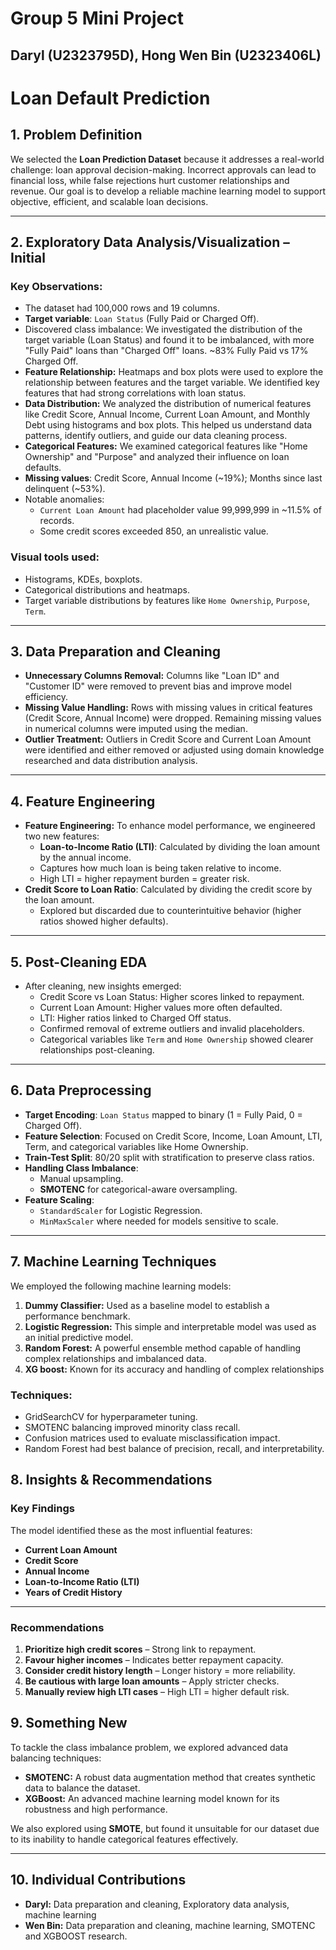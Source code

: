 # Group 5 Mini Project
## Daryl (U2323795D), Hong Wen Bin (U2323406L)

# Loan Default Prediction

## 1. Problem Definition

We selected the **Loan Prediction Dataset** because it addresses a real-world challenge: loan approval decision-making. Incorrect approvals can lead to financial loss, while false rejections hurt customer relationships and revenue. Our goal is to develop a reliable machine learning model to support objective, efficient, and scalable loan decisions.


---

## 2. Exploratory Data Analysis/Visualization – Initial

### Key Observations:
- The dataset had 100,000 rows and 19 columns.
- **Target variable**: `Loan Status` (Fully Paid or Charged Off).
- Discovered class imbalance: We investigated the distribution of the target variable (Loan Status) and found it to be imbalanced, with more "Fully Paid" loans than "Charged Off" loans.  ~83% Fully Paid vs 17% Charged Off.
- **Feature Relationship:** Heatmaps and box plots were used to explore the relationship between features and the target variable. We identified key features that had strong correlations with loan status.
- **Data Distribution:** We analyzed the distribution of numerical features like Credit Score, Annual Income, Current Loan Amount, and Monthly Debt using histograms and box plots. This helped us understand data patterns, identify outliers, and guide our data cleaning process.
- **Categorical Features:**  We examined categorical features like "Home Ownership" and "Purpose" and analyzed their influence on loan defaults.
- **Missing values**: Credit Score, Annual Income (~19%); Months since last delinquent (~53%).
- Notable anomalies:
  - `Current Loan Amount` had placeholder value 99,999,999 in ~11.5% of records.
  - Some credit scores exceeded 850, an unrealistic value.

### Visual tools used:
- Histograms, KDEs, boxplots.
- Categorical distributions and heatmaps.
- Target variable distributions by features like `Home Ownership`, `Purpose`, `Term`.


---

## 3. Data Preparation and Cleaning

- **Unnecessary Columns Removal:** Columns like "Loan ID" and "Customer ID" were removed to prevent bias and improve model efficiency.
- **Missing Value Handling:** Rows with missing values in critical features (Credit Score, Annual Income) were dropped. Remaining missing values in numerical columns were imputed using the median.
- **Outlier Treatment:** Outliers in Credit Score and Current Loan Amount were identified and either removed or adjusted using domain knowledge researched and data distribution analysis.

---

## 4. Feature Engineering
- **Feature Engineering:**  To enhance model performance, we engineered two new features:
    - **Loan-to-Income Ratio (LTI)**: Calculated by dividing the loan amount by the annual income.
    - Captures how much loan is being taken relative to income.
    - High LTI = higher repayment burden = greater risk.
- **Credit Score to Loan Ratio**: Calculated by dividing the credit score by the loan amount.
    - Explored but discarded due to counterintuitive behavior (higher ratios showed higher defaults).


---

## 5. Post-Cleaning EDA

- After cleaning, new insights emerged:
  - Credit Score vs Loan Status: Higher scores linked to repayment.
  - Current Loan Amount: Higher values more often defaulted.
  - LTI: Higher ratios linked to Charged Off status.
  - Confirmed removal of extreme outliers and invalid placeholders.
  - Categorical variables like `Term` and `Home Ownership` showed clearer relationships post-cleaning.


---

## 6. Data Preprocessing

- **Target Encoding**: `Loan Status` mapped to binary (1 = Fully Paid, 0 = Charged Off).
- **Feature Selection**: Focused on Credit Score, Income, Loan Amount, LTI, Term, and categorical variables like Home Ownership.
- **Train-Test Split**: 80/20 split with stratification to preserve class ratios.
- **Handling Class Imbalance**:
  - Manual upsampling.
  - **SMOTENC** for categorical-aware oversampling.
- **Feature Scaling**:
  - `StandardScaler` for Logistic Regression.
  - `MinMaxScaler` where needed for models sensitive to scale.


---

## 7. Machine Learning Techniques

We employed the following machine learning models:

1. **Dummy Classifier:** Used as a baseline model to establish a performance benchmark.
2. **Logistic Regression:** This simple and interpretable model was used as an initial predictive model.
3. **Random Forest:** A powerful ensemble method capable of handling complex relationships and imbalanced data.
4. **XG boost:** Known for its accuracy and handling of complex relationships

### Techniques:
- GridSearchCV for hyperparameter tuning.
- SMOTENC balancing improved minority class recall.
- Confusion matrices used to evaluate misclassification impact.
- Random Forest had best balance of precision, recall, and interpretability.


## 8. Insights & Recommendations

### Key Findings  
The model identified these as the most influential features:  
- **Current Loan Amount**  
- **Credit Score**  
- **Annual Income**  
- **Loan-to-Income Ratio (LTI)**  
- **Years of Credit History**

---

### Recommendations  
1. **Prioritize high credit scores** – Strong link to repayment.  
2. **Favour higher incomes** – Indicates better repayment capacity.  
3. **Consider credit history length** – Longer history = more reliability.  
4. **Be cautious with large loan amounts** – Apply stricter checks.  
5. **Manually review high LTI cases** – High LTI = higher default risk.

## 9. Something New

To tackle the class imbalance problem, we explored advanced data balancing techniques:

- **SMOTENC:** A robust data augmentation method that creates synthetic data to balance the dataset.
- **XGBoost:** An advanced machine learning model known for its robustness and high performance.

We also explored using **SMOTE**, but found it unsuitable for our dataset due to its inability to handle categorical features effectively.


---

## 10. Individual Contributions

- **Daryl:** Data preparation and cleaning, Exploratory data analysis, machine learning
- **Wen Bin:** Data preparation and cleaning, machine learning, SMOTENC and XGBOOST research.

